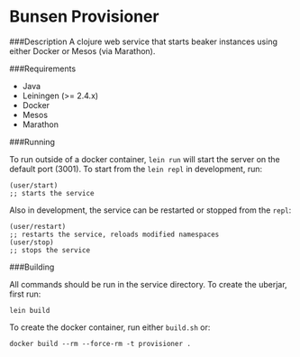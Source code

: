 Bunsen Provisioner
===========================
###Description
A clojure web service that starts beaker instances using either Docker or Mesos (via Marathon).


###Requirements

- Java
- Leiningen (>= 2.4.x)
- Docker
- Mesos
- Marathon

###Running

To run outside of a docker container, `lein run` will start the server on the default port (3001). To start from the `lein repl` in development, run:

	(user/start)
	;; starts the service

Also in development, the service can be restarted or stopped from the `repl`:

	(user/restart)
	;; restarts the service, reloads modified namespaces
	(user/stop)
	;; stops the service

###Building

All commands should be run in the service directory. To create the uberjar, first run:

	lein build

To create the docker container, run either `build.sh` or:

	docker build --rm --force-rm -t provisioner .
